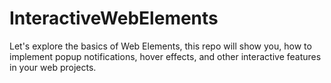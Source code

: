 # InteractiveWebElements
Let's explore the basics of Web Elements, this repo will show you, how to implement popup notifications, hover effects, and other interactive features in your web projects.
